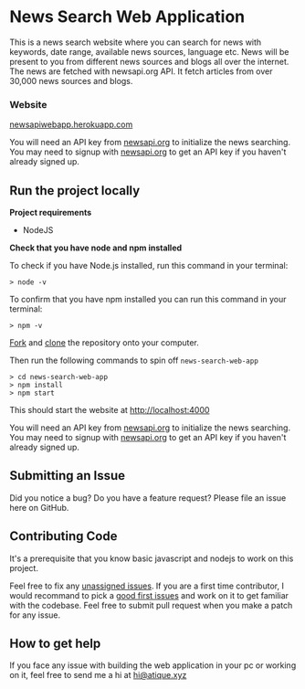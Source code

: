 # News Search Web Application
This is a news search website where you can search for news with keywords, date range, available news sources, language etc.
News will be present to you from different news sources and blogs all over the internet.
The news are fetched with newsapi.org API. It fetch articles from over 30,000 news sources and blogs.

### Website
[newsapiwebapp.herokuapp.com](https://newsapiwebapp.herokuapp.com)

You will need an API key from [newsapi.org](https://newsapi.org/) to initialize the news searching. 
You may need to signup with [newsapi.org](https://newsapi.org/) to get an API key if you haven't already signed up.

## Run the project locally

**Project requirements**

- NodeJS 

**Check that you have node and npm installed**

To check if you have Node.js installed, run this command in your terminal:

`> node -v`

To confirm that you have npm installed you can run this command in your terminal:

`> npm -v`


[Fork](https://help.github.com/articles/fork-a-repo/) and [clone](https://help.github.com/articles/cloning-a-repository/) the repository onto your computer. 

Then run the following commands to spin off `news-search-web-app`

```
> cd news-search-web-app
> npm install
> npm start
```
This should start the website at [http://localhost:4000](http://localhost:4000)

You will need an API key from [newsapi.org](https://newsapi.org/) to initialize the news searching. 
You may need to signup with [newsapi.org](https://newsapi.org/) to get an API key if you haven't already signed up.

## Submitting an Issue
Did you notice a bug? Do you have a feature request? Please file an issue here on GitHub.

## Contributing Code
It's a prerequisite that you know basic javascript and nodejs to work on this project.

Feel free to fix any [unassigned issues](https://github.com/atiqueahmedziad/News-Search-Web-App/issues). 
If you are a first time contributor, I would recommand to pick a [good first issues](https://github.com/atiqueahmedziad/News-Search-Web-App/labels/good%20first%20issue) and work on it to get familiar with the codebase. 
Feel free to submit pull request when you make a patch for any issue.

## How to get help
If you face any issue with building the web application in your pc or working on it, feel free to send me a hi at hi@atique.xyz
